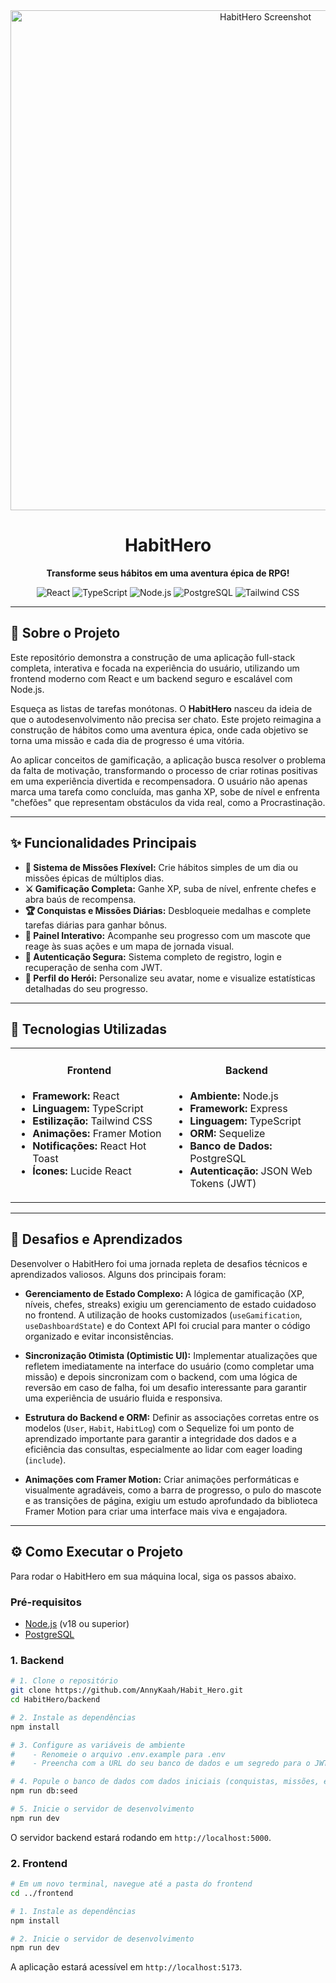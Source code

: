 <div align="center">
  <img src="./src/assets/hero-vs2.png" alt="HabitHero Screenshot" width="800"/>
  <h1>HabitHero</h1>
  <p><strong>Transforme seus hábitos em uma aventura épica de RPG!</strong></p>

  <p>
    <img src="https://img.shields.io/badge/React-20232A?style=for-the-badge&logo=react&logoColor=61DAFB" alt="React"/>
    <img src="https://img.shields.io/badge/TypeScript-007ACC?style=for-the-badge&logo=typescript&logoColor=white" alt="TypeScript"/>
    <img src="https://img.shields.io/badge/Node.js-43853D?style=for-the-badge&logo=node.js&logoColor=white" alt="Node.js"/>
    <img src="https://img.shields.io/badge/PostgreSQL-316192?style=for-the-badge&logo=postgresql&logoColor=white" alt="PostgreSQL"/>
    <img src="https://img.shields.io/badge/Tailwind_CSS-38B2AC?style=for-the-badge&logo=tailwind-css&logoColor=white" alt="Tailwind CSS"/>
  </p>
</div>

---

## 🏰 Sobre o Projeto

Este repositório demonstra a construção de uma aplicação full-stack completa, interativa e focada na experiência do usuário, utilizando um frontend moderno com React e um backend seguro e escalável com Node.js.

Esqueça as listas de tarefas monótonas. O **HabitHero** nasceu da ideia de que o autodesenvolvimento não precisa ser chato. Este projeto reimagina a construção de hábitos como uma aventura épica, onde cada objetivo se torna uma missão e cada dia de progresso é uma vitória.

Ao aplicar conceitos de gamificação, a aplicação busca resolver o problema da falta de motivação, transformando o processo de criar rotinas positivas em uma experiência divertida e recompensadora. O usuário não apenas marca uma tarefa como concluída, mas ganha XP, sobe de nível e enfrenta "chefões" que representam obstáculos da vida real, como a Procrastinação.

---

## ✨ Funcionalidades Principais

- **📜 Sistema de Missões Flexível:** Crie hábitos simples de um dia ou missões épicas de múltiplos dias.
- **⚔️ Gamificação Completa:** Ganhe XP, suba de nível, enfrente chefes e abra baús de recompensa.
- **🏆 Conquistas e Missões Diárias:** Desbloqueie medalhas e complete tarefas diárias para ganhar bônus.
- **🎨 Painel Interativo:** Acompanhe seu progresso com um mascote que reage às suas ações e um mapa de jornada visual.
- **🔐 Autenticação Segura:** Sistema completo de registro, login e recuperação de senha com JWT.
- **🦸 Perfil do Herói:** Personalize seu avatar, nome e visualize estatísticas detalhadas do seu progresso.

---

## 🚀 Tecnologias Utilizadas

<table width="100%">
  <tr>
    <td valign="top" width="50%">
      <h4 align="center">Frontend</h4>
      <ul>
        <li><strong>Framework:</strong> React</li>
        <li><strong>Linguagem:</strong> TypeScript</li>
        <li><strong>Estilização:</strong> Tailwind CSS</li>
        <li><strong>Animações:</strong> Framer Motion</li>
        <li><strong>Notificações:</strong> React Hot Toast</li>
        <li><strong>Ícones:</strong> Lucide React</li>
      </ul>
    </td>
    <td valign="top" width="50%">
      <h4 align="center">Backend</h4>
      <ul>
        <li><strong>Ambiente:</strong> Node.js</li>
        <li><strong>Framework:</strong> Express</li>
        <li><strong>Linguagem:</strong> TypeScript</li>
        <li><strong>ORM:</strong> Sequelize</li>
        <li><strong>Banco de Dados:</strong> PostgreSQL</li>
        <li><strong>Autenticação:</strong> JSON Web Tokens (JWT)</li>
      </ul>
    </td>
  </tr>
</table>

---

## 🧠 Desafios e Aprendizados

Desenvolver o HabitHero foi uma jornada repleta de desafios técnicos e aprendizados valiosos. Alguns dos principais foram:

- **Gerenciamento de Estado Complexo:** A lógica de gamificação (XP, níveis, chefes, streaks) exigiu um gerenciamento de estado cuidadoso no frontend. A utilização de hooks customizados (`useGamification`, `useDashboardState`) e do Context API foi crucial para manter o código organizado e evitar inconsistências.

- **Sincronização Otimista (Optimistic UI):** Implementar atualizações que refletem imediatamente na interface do usuário (como completar uma missão) e depois sincronizam com o backend, com uma lógica de reversão em caso de falha, foi um desafio interessante para garantir uma experiência de usuário fluida e responsiva.

- **Estrutura do Backend e ORM:** Definir as associações corretas entre os modelos (`User`, `Habit`, `HabitLog`) com o Sequelize foi um ponto de aprendizado importante para garantir a integridade dos dados e a eficiência das consultas, especialmente ao lidar com eager loading (`include`).

- **Animações com Framer Motion:** Criar animações performáticas e visualmente agradáveis, como a barra de progresso, o pulo do mascote e as transições de página, exigiu um estudo aprofundado da biblioteca Framer Motion para criar uma interface mais viva e engajadora.

---

## ⚙️ Como Executar o Projeto

Para rodar o HabitHero em sua máquina local, siga os passos abaixo.

### Pré-requisitos

- [Node.js](https://nodejs.org/en/) (v18 ou superior)
- [PostgreSQL](https://www.postgresql.org/download/)

### 1. Backend

```bash
# 1. Clone o repositório
git clone https://github.com/AnnyKaah/Habit_Hero.git
cd HabitHero/backend

# 2. Instale as dependências
npm install

# 3. Configure as variáveis de ambiente
#    - Renomeie o arquivo .env.example para .env
#    - Preencha com a URL do seu banco de dados e um segredo para o JWT

# 4. Popule o banco de dados com dados iniciais (conquistas, missões, etc.)
npm run db:seed

# 5. Inicie o servidor de desenvolvimento
npm run dev
```

O servidor backend estará rodando em `http://localhost:5000`.

### 2. Frontend

```bash
# Em um novo terminal, navegue até a pasta do frontend
cd ../frontend

# 1. Instale as dependências
npm install

# 2. Inicie o servidor de desenvolvimento
npm run dev
```

A aplicação estará acessível em `http://localhost:5173`.
